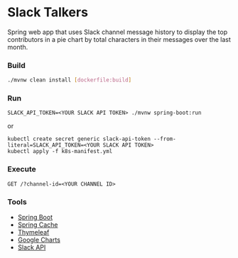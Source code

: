 #   Slack Talkers

Spring web app that uses Slack channel message history to display the top contributors
in a pie chart by total characters in their messages over the last month.

### Build
```bash
./mvnw clean install [dockerfile:build]
```

### Run
```
SLACK_API_TOKEN=<YOUR SLACK API TOKEN> ./mvnw spring-boot:run
```

or

```
kubectl create secret generic slack-api-token --from-literal=SLACK_API_TOKEN=<YOUR SLACK API TOKEN>
kubectl apply -f k8s-manifest.yml
```

### Execute

```http request
GET /?channel-id=<YOUR CHANNEL ID>
```

### Tools
*   [Spring Boot](https://spring.io/projects/spring-boot)
*   [Spring Cache](https://spring.io/guides/gs/caching/)
*   [Thymeleaf](https://www.thymeleaf.org/)
*   [Google Charts](https://developers.google.com/chart/)
*   [Slack API](https://api.slack.com/)
